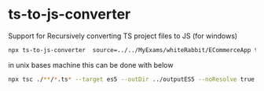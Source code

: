 # ts-to-js-converter

Support for Recursively converting TS project files to JS (for windows)

```sh
npx ts-to-js-converter  source=../../MyExams/whiteRabbit/ECommerceApp target=ES2017 output=./output2 noResolve=true copyNonTSFile=false
```

in unix bases machine this can be done with below

```sh
npx tsc ./**/*.ts* --target es5 --outDir ../outputES5 --noResolve true --jsx preserve
```

